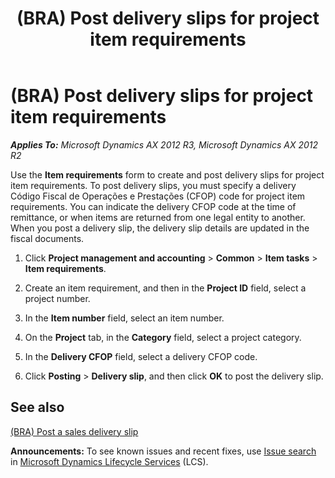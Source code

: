 ﻿---
title: (BRA) Post delivery slips for project item requirements
TOCTitle: (BRA) Post delivery slips for project item requirements
ms:assetid: 875ec4ac-b492-40b7-8dde-bb6c0e3401d9
ms:mtpsurl: https://technet.microsoft.com/en-us/library/JJ889432(v=AX.60)
ms:contentKeyID: 50637992
ms.date: 04/18/2014
mtps_version: v=AX.60
f1_keywords:
- project item
- delivery slips
- post delivery slips
- project item requirements
---

# (BRA) Post delivery slips for project item requirements 


_**Applies To:** Microsoft Dynamics AX 2012 R3, Microsoft Dynamics AX 2012 R2_

Use the **Item requirements** form to create and post delivery slips for project item requirements. To post delivery slips, you must specify a delivery Código Fiscal de Operações e Prestações (CFOP) code for project item requirements. You can indicate the delivery CFOP code at the time of remittance, or when items are returned from one legal entity to another. When you post a delivery slip, the delivery slip details are updated in the fiscal documents.

1.  Click **Project management and accounting** \> **Common** \> **Item tasks** \> **Item requirements**.

2.  Create an item requirement, and then in the **Project ID** field, select a project number.

3.  In the **Item number** field, select an item number.

4.  On the **Project** tab, in the **Category** field, select a project category.

5.  In the **Delivery CFOP** field, select a delivery CFOP code.

6.  Click **Posting** \> **Delivery slip**, and then click **OK** to post the delivery slip.

## See also

[(BRA) Post a sales delivery slip](bra-post-a-sales-delivery-slip.md)

  
**Announcements:** To see known issues and recent fixes, use [Issue search](http://go.microsoft.com/fwlink/?linkid=389258) in [Microsoft Dynamics Lifecycle Services](http://go.microsoft.com/fwlink/?linkid=306505) (LCS).

